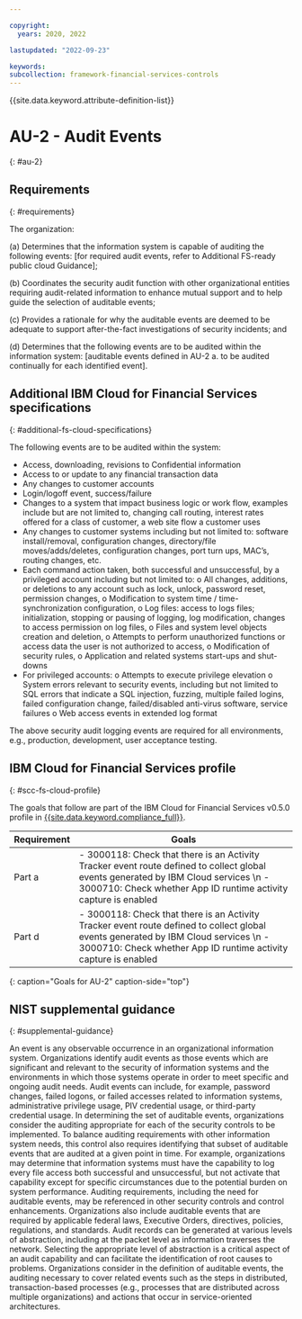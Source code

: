 ```yaml
---

copyright:
  years: 2020, 2022

lastupdated: "2022-09-23"

keywords: 
subcollection: framework-financial-services-controls
---
```


{{site.data.keyword.attribute-definition-list}}

# AU-2 - Audit Events
{: #au-2}

## Requirements
{: #requirements}

The organization:

(a) Determines that the information system is capable of auditing the following events: [for required audit events, refer to Additional FS-ready public cloud Guidance];

(b) Coordinates the security audit function with other organizational entities requiring audit-related information to enhance mutual support and to help guide the selection of auditable events;

(c) Provides a rationale for why the auditable events are deemed to be adequate to support after-the-fact investigations of security incidents; and

(d) Determines that the following events are to be audited within the information system: [auditable events defined in AU-2 a. to be audited continually for each identified event].

## Additional IBM Cloud for Financial Services specifications
{: #additional-fs-cloud-specifications}

The following events are to be audited within the system:
- Access, downloading, revisions to Confidential information
- Access to or update to any financial transaction data
- Any changes to customer accounts
- Login/logoff event, success/failure
- Changes to a system that impact business logic or work flow, examples include but are not limited to, changing call routing, interest rates offered for a class of customer, a web site flow a customer uses
- Any changes to customer systems including but not limited to: software install/removal, configuration changes, directory/file moves/adds/deletes, configuration changes, port turn ups, MAC’s, routing changes, etc.
- Each command action taken, both successful and unsuccessful, by a privileged account including but not limited to:
     o All changes, additions, or deletions to any account such as lock, unlock, password reset, permission changes,
     o Modification to system time / time-synchronization configuration,
     o Log files: access to logs files; initialization, stopping or pausing of logging, log modification, changes to access permission on log files,
     o Files and system level objects creation and deletion,
     o Attempts to perform unauthorized functions or access data the user is not authorized to access,
     o Modification of security rules,
     o Application and related systems start-ups and shut-downs
- For privileged accounts:
     o Attempts to execute privilege elevation
     o System errors relevant to security events, including but not limited to SQL errors that indicate a SQL injection, fuzzing, multiple failed logins, failed configuration change, failed/disabled anti-virus software, service failures
     o Web access events in extended log format

The above security audit logging events are required for all environments, e.g., production, development, user acceptance testing.

## IBM Cloud for Financial Services profile
{: #scc-fs-cloud-profile}

The goals that follow are part of the IBM Cloud for Financial Services v0.5.0 profile in [{{site.data.keyword.compliance_full}}](/docs/security-compliance?topic=security-compliance-getting-started).

| Requirement | Goals |
|-------------|-------|
| Part a | - 3000118: Check that there is an Activity Tracker event route defined to collect global events generated by IBM Cloud services \n - 3000710: Check whether App ID runtime activity capture is enabled | 
| Part d | - 3000118: Check that there is an Activity Tracker event route defined to collect global events generated by IBM Cloud services \n - 3000710: Check whether App ID runtime activity capture is enabled | 
{: caption="Goals for AU-2" caption-side="top"}

## NIST supplemental guidance
{: #supplemental-guidance}

An event is any observable occurrence in an organizational information system. Organizations identify audit events as those events which are significant and relevant to the security of information systems and the environments in which those systems operate in order to meet specific and ongoing audit needs. Audit events can include, for example, password changes, failed logons, or failed accesses related to information systems, administrative privilege usage, PIV credential usage, or third-party credential usage. In determining the set of auditable events, organizations consider the auditing appropriate for each of the security controls to be implemented. To balance auditing requirements with other information system needs, this control also requires identifying that subset of auditable events that are audited at a given point in time. For example, organizations may determine that information systems must have the capability to log every file access both successful and unsuccessful, but not activate that capability except for specific circumstances due to the potential burden on system performance. Auditing requirements, including the need for auditable events, may be referenced in other security controls and control enhancements. Organizations also include auditable events that are required by applicable federal laws, Executive Orders, directives, policies, regulations, and standards. Audit records can be generated at various levels of abstraction, including at the packet level as information traverses the network. Selecting the appropriate level of abstraction is a critical aspect of an audit capability and can facilitate the identification of root causes to problems. Organizations consider in the definition of auditable events, the auditing necessary to cover related events such as the steps in distributed, transaction-based processes (e.g., processes that are distributed across multiple organizations) and actions that occur in service-oriented architectures.

